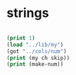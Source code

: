 # strings
```lisp

(print 1)
(load "../lib/my")
(got "../cols/num")
(print (my ch skip))
(print (make-num))

```
